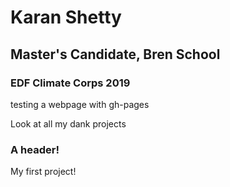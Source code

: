 # Karan Shetty
## Master's Candidate, Bren School
### EDF Climate Corps 2019
testing a webpage with gh-pages


Look at all my dank projects

### A header!


My first project!
